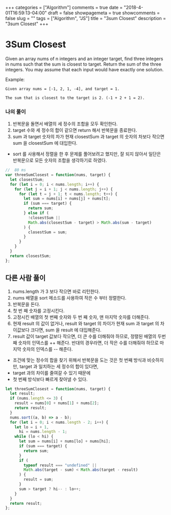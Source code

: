 +++
categories = ["Algorithm"]
comments = true
date = "2018-4-01T16:59:13-04:00"
draft = false
showpagemeta = true
showcomments = false
slug = ""
tags = ["Algorithm", "JS"]
title = "3sum Closest"
description = "3sum Closest"
+++

# 3Sum Closest

Given an array nums of n integers and an integer target, find three integers in nums such that the sum is closest to target. Return the sum of the three integers. You may assume that each input would have exactly one solution.

Example:

```
Given array nums = [-1, 2, 1, -4], and target = 1.

The sum that is closest to the target is 2. (-1 + 2 + 1 = 2).
```

### 나의 풀이

1.  반복문을 돌면서 배열의 세 정수의 조합을 모두 확인한다.
2.  target 수와 세 정수의 합이 같으면 return 해서 반복문을 종료한다.
3.  sum 과 target 숫자의 차가 현재 closestSum 과 target 의 숫자의 차보다 작으면 sum 을 closestSum 에 대입한다.

- sort 를 사용해서 정렬을 한 후 문제를 풀어보려고 했지만, 잘 되지 않아서 일단은 반복문으로 모든 숫자의 조합을 생각하기로 하였다.

```js
//	80 ms
var threeSumClosest = function(nums, target) {
  let closestSum;
  for (let i = 0; i < nums.length; i++) {
    for (let j = i + 1; j < nums.length; j++) {
      for (let t = j + 1; t < nums.length; t++) {
        let sum = nums[i] + nums[j] + nums[t];
        if (sum === target) {
          return sum;
        } else if (
          !closestSum ||
          Math.abs(closestSum - target) > Math.abs(sum - target)
        ) {
          closestSum = sum;
        }
      }
    }
  }
  return closestSum;
};
```

## 다른 사람 풀이

1.  nums.length 가 3 보다 작으면 바로 리턴한다.
2.  nums 배열을 sort 메소드를 사용하여 작은 수 부터 정렬한다.
3.  반복문을 돈다.
4.  첫 번 째 숫자를 고정시킨다.
5.  고정시킨 배열의 첫 번째 숫자와 두 번 째 숫자, 맨 마지막 숫자를 더해준다.
6.  현재 result 의 값이 없거나, result 와 target 의 차이가 현재 sum 과 target 의 차이값보다 크다면, sum 을 result 에 대입해준다.
7.  result 값이 target 값보다 작으면, 더 큰 수를 더해줘야 하므로, 정렬된 배열의 두번째 숫자의 인덱스를 ++ 해준다. 반대의 경우라면, 더 작은 수를 더해줘야 하므로 마지막 숫자의 인덱스를 -- 해준다.

- 조건에 맞는 정수의 합을 찾기 위해서 반복문을 도는 것은 첫 번째 방식과 비슷하지만, target 과 일치하는 세 정수의 합이 있다면,
- target 과의 차이를 줄여갈 수 있기 때문에
- 첫 번째 방식보다 빠르게 찾아낼 수 있다.

```js
let threeSumClosest = function(nums, target) {
  let result;
  if (nums.length <= 3) {
    result = nums[0] + nums[1] + nums[2];
    return result;
  }
  nums.sort((a, b) => a - b);
  for (let i = 0; i < nums.length - 2; i++) {
    let lo = i + 1,
      hi = nums.length - 1;
    while (lo < hi) {
      let sum = nums[i] + nums[lo] + nums[hi];
      if (sum === target) {
        return sum;
      }
      if (
        typeof result === "undefined" ||
        Math.abs(target - sum) < Math.abs(target - result)
      ) {
        result = sum;
      }
      sum > target ? hi-- : lo++;
    }
  }
  return result;
};
```
